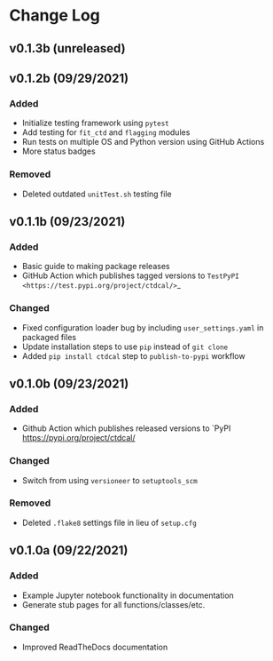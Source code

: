# Change Log

## v0.1.3b (unreleased)

## v0.1.2b (09/29/2021)

### Added
* Initialize testing framework using `pytest`
* Add testing for `fit_ctd` and `flagging` modules
* Run tests on multiple OS and Python version using GitHub Actions
* More status badges

### Removed
* Deleted outdated `unitTest.sh` testing file

## v0.1.1b (09/23/2021)

### Added
* Basic guide to making package releases
* GitHub Action which publishes tagged versions to `TestPyPI <https://test.pypi.org/project/ctdcal/>`_

### Changed
* Fixed configuration loader bug by including `user_settings.yaml` in packaged files
* Update installation steps to use `pip` instead of `git clone`
* Added `pip install ctdcal` step to `publish-to-pypi` workflow

## v0.1.0b (09/23/2021)

### Added
* Github Action which publishes released versions to `PyPI <https://pypi.org/project/ctdcal/>

### Changed
* Switch from using `versioneer` to `setuptools_scm`

### Removed
* Deleted `.flake8` settings file in lieu of `setup.cfg`

## v0.1.0a (09/22/2021)

### Added
* Example Jupyter notebook functionality in documentation
* Generate stub pages for all functions/classes/etc.

### Changed
* Improved ReadTheDocs documentation